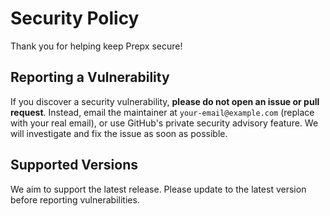 # Security Policy

Thank you for helping keep Prepx secure!

## Reporting a Vulnerability

If you discover a security vulnerability, **please do not open an issue or pull request**. Instead, email the maintainer at `your-email@example.com` (replace with your real email), or use GitHub's private security advisory feature. We will investigate and fix the issue as soon as possible.

## Supported Versions

We aim to support the latest release. Please update to the latest version before reporting vulnerabilities.
